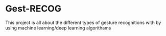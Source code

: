 # Gest-RECOG
This project is all about the different types of gesture recognitions with by using machine learning/deep learning algorithams
